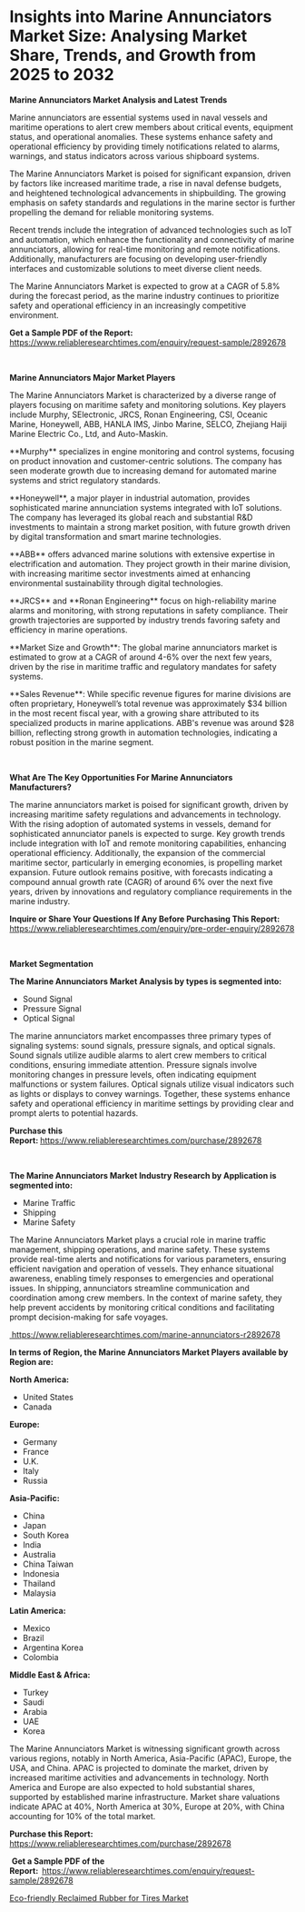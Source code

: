 <p><h1>Insights into Marine Annunciators Market Size: Analysing Market Share, Trends, and Growth from 2025 to 2032</h1></p><p><strong>Marine Annunciators Market Analysis and Latest Trends</strong></p>
<p><p>Marine annunciators are essential systems used in naval vessels and maritime operations to alert crew members about critical events, equipment status, and operational anomalies. These systems enhance safety and operational efficiency by providing timely notifications related to alarms, warnings, and status indicators across various shipboard systems. </p><p>The Marine Annunciators Market is poised for significant expansion, driven by factors like increased maritime trade, a rise in naval defense budgets, and heightened technological advancements in shipbuilding. The growing emphasis on safety standards and regulations in the marine sector is further propelling the demand for reliable monitoring systems. </p><p>Recent trends include the integration of advanced technologies such as IoT and automation, which enhance the functionality and connectivity of marine annunciators, allowing for real-time monitoring and remote notifications. Additionally, manufacturers are focusing on developing user-friendly interfaces and customizable solutions to meet diverse client needs. </p><p>The Marine Annunciators Market is expected to grow at a CAGR of 5.8% during the forecast period, as the marine industry continues to prioritize safety and operational efficiency in an increasingly competitive environment.</p></p>
<p><strong>Get a Sample PDF of the Report:&nbsp;</strong> <a href="https://www.reliableresearchtimes.com/enquiry/request-sample/2892678?utm_campaign=2719&utm_medium=2&utm_source=Github&utm_content=ia&utm_term=15032025&utm_id=marine-annunciators">https://www.reliableresearchtimes.com/enquiry/request-sample/2892678</a></p>
<p>&nbsp;</p>
<p><strong>Marine Annunciators Major Market Players</strong></p>
<p><p>The Marine Annunciators Market is characterized by a diverse range of players focusing on maritime safety and monitoring solutions. Key players include Murphy, SElectronic, JRCS, Ronan Engineering, CSI, Oceanic Marine, Honeywell, ABB, HANLA IMS, Jinbo Marine, SELCO, Zhejiang Haiji Marine Electric Co., Ltd, and Auto-Maskin.</p><p>**Murphy** specializes in engine monitoring and control systems, focusing on product innovation and customer-centric solutions. The company has seen moderate growth due to increasing demand for automated marine systems and strict regulatory standards. </p><p>**Honeywell**, a major player in industrial automation, provides sophisticated marine annunciation systems integrated with IoT solutions. The company has leveraged its global reach and substantial R&D investments to maintain a strong market position, with future growth driven by digital transformation and smart marine technologies.</p><p>**ABB** offers advanced marine solutions with extensive expertise in electrification and automation. They project growth in their marine division, with increasing maritime sector investments aimed at enhancing environmental sustainability through digital technologies.</p><p>**JRCS** and **Ronan Engineering** focus on high-reliability marine alarms and monitoring, with strong reputations in safety compliance. Their growth trajectories are supported by industry trends favoring safety and efficiency in marine operations.</p><p>**Market Size and Growth**: The global marine annunciators market is estimated to grow at a CAGR of around 4-6% over the next few years, driven by the rise in maritime traffic and regulatory mandates for safety systems.</p><p>**Sales Revenue**: While specific revenue figures for marine divisions are often proprietary, Honeywell’s total revenue was approximately $34 billion in the most recent fiscal year, with a growing share attributed to its specialized products in marine applications. ABB's revenue was around $28 billion, reflecting strong growth in automation technologies, indicating a robust position in the marine segment.</p></p>
<p>&nbsp;</p>
<p><strong>What Are The Key Opportunities For Marine Annunciators Manufacturers?</strong></p>
<p><p>The marine annunciators market is poised for significant growth, driven by increasing maritime safety regulations and advancements in technology. With the rising adoption of automated systems in vessels, demand for sophisticated annunciator panels is expected to surge. Key growth trends include integration with IoT and remote monitoring capabilities, enhancing operational efficiency. Additionally, the expansion of the commercial maritime sector, particularly in emerging economies, is propelling market expansion. Future outlook remains positive, with forecasts indicating a compound annual growth rate (CAGR) of around 6% over the next five years, driven by innovations and regulatory compliance requirements in the marine industry.</p></p>
<p><strong>Inquire or Share Your Questions If Any Before Purchasing This Report:</strong> <a href="https://www.reliableresearchtimes.com/enquiry/pre-order-enquiry/2892678?utm_campaign=2719&utm_medium=2&utm_source=Github&utm_content=ia&utm_term=15032025&utm_id=marine-annunciators">https://www.reliableresearchtimes.com/enquiry/pre-order-enquiry/2892678</a></p>
<p>&nbsp;</p>
<p><strong>Market Segmentation</strong></p>
<p><strong>The Marine Annunciators Market Analysis by types is segmented into:</strong></p>
<p><ul><li>Sound Signal</li><li>Pressure Signal</li><li>Optical Signal</li></ul></p>
<p><p>The marine annunciators market encompasses three primary types of signaling systems: sound signals, pressure signals, and optical signals. Sound signals utilize audible alarms to alert crew members to critical conditions, ensuring immediate attention. Pressure signals involve monitoring changes in pressure levels, often indicating equipment malfunctions or system failures. Optical signals utilize visual indicators such as lights or displays to convey warnings. Together, these systems enhance safety and operational efficiency in maritime settings by providing clear and prompt alerts to potential hazards.</p></p>
<p><strong>Purchase this Report:&nbsp;</strong><a href="https://www.reliableresearchtimes.com/purchase/2892678?utm_campaign=2719&utm_medium=2&utm_source=Github&utm_content=ia&utm_term=15032025&utm_id=marine-annunciators">https://www.reliableresearchtimes.com/purchase/2892678</a></p>
<p>&nbsp;</p>
<p><strong>The Marine Annunciators Market Industry Research by Application is segmented into:</strong></p>
<p><ul><li>Marine Traffic</li><li>Shipping</li><li>Marine Safety</li></ul></p>
<p><p>The Marine Annunciators Market plays a crucial role in marine traffic management, shipping operations, and marine safety. These systems provide real-time alerts and notifications for various parameters, ensuring efficient navigation and operation of vessels. They enhance situational awareness, enabling timely responses to emergencies and operational issues. In shipping, annunciators streamline communication and coordination among crew members. In the context of marine safety, they help prevent accidents by monitoring critical conditions and facilitating prompt decision-making for safe voyages.</p></p>
<p><a href="https://www.reliableresearchtimes.com/marine-annunciators-r2892678?utm_campaign=2719&utm_medium=2&utm_source=Github&utm_content=ia&utm_term=15032025&utm_id=marine-annunciators">&nbsp;https://www.reliableresearchtimes.com/marine-annunciators-r2892678</a></p>
<p><strong>In terms of Region, the Marine Annunciators Market Players available by Region are:</strong></p>
<p>
    <p> <strong> North America: </strong>
        <ul>
            <li>United States</li>
            <li>Canada</li>
        </ul>
        </p> 
    <p> <strong> Europe: </strong>
        <ul>
            <li>Germany</li>
            <li>France</li>
            <li>U.K.</li>
            <li>Italy</li>
            <li>Russia</li>
        </ul>
        </p> 
    <p> <strong> Asia-Pacific: </strong>
        <ul>
            <li>China</li>
            <li>Japan</li>
            <li>South Korea</li>
            <li>India</li>
            <li>Australia</li>
            <li>China Taiwan</li>
            <li>Indonesia</li>
            <li>Thailand</li>
            <li>Malaysia</li>
        </ul>
        </p> 
    <p> <strong> Latin America: </strong>
        <ul>
            <li>Mexico</li>
            <li>Brazil</li>
            <li>Argentina Korea</li>
            <li>Colombia</li>
        </ul>
        </p> 
    <p> <strong> Middle East & Africa: </strong>
        <ul>
            <li>Turkey</li>
            <li>Saudi</li>
            <li>Arabia</li>
            <li>UAE</li>
            <li>Korea</li>
        </ul>
    </p>
    </p>
<p><p>The Marine Annunciators Market is witnessing significant growth across various regions, notably in North America, Asia-Pacific (APAC), Europe, the USA, and China. APAC is projected to dominate the market, driven by increased maritime activities and advancements in technology. North America and Europe are also expected to hold substantial shares, supported by established marine infrastructure. Market share valuations indicate APAC at 40%, North America at 30%, Europe at 20%, with China accounting for 10% of the total market.</p></p>
<p><strong>Purchase this Report: </strong><a href="https://www.reliableresearchtimes.com/purchase/2892678?utm_campaign=2719&utm_medium=2&utm_source=Github&utm_content=ia&utm_term=15032025&utm_id=marine-annunciators">https://www.reliableresearchtimes.com/purchase/2892678</a></p>
<p>&nbsp;<strong>Get a Sample PDF of the Report:&nbsp;&nbsp;</strong><a href="https://www.reliableresearchtimes.com/enquiry/request-sample/2892678?utm_campaign=2719&utm_medium=2&utm_source=Github&utm_content=ia&utm_term=15032025&utm_id=marine-annunciators">https://www.reliableresearchtimes.com/enquiry/request-sample/2892678</a></p>
<p><strong></strong></p>
<p><p><a href="https://github.com/nafidurii/Market-Research-Report-List-1/blob/main/eco-friendly-reclaimed-rubber-for-tires-market.md?utm_campaign=2719&utm_medium=2&utm_source=Github&utm_content=ia&utm_term=15032025&utm_id=marine-annunciators">Eco-friendly Reclaimed Rubber for Tires Market</a></p></p>